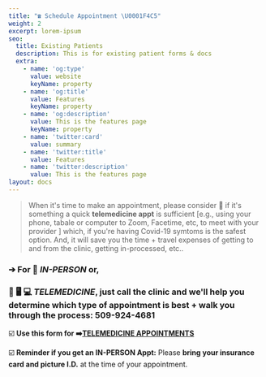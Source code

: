 ```yaml
---
title: "☎️ Schedule Appointment \U0001F4C5"
weight: 2
excerpt: lorem-ipsum
seo:
  title: Existing Patients
  description: This is for existing patient forms & docs
  extra:
    - name: 'og:type'
      value: website
      keyName: property
    - name: 'og:title'
      value: Features
      keyName: property
    - name: 'og:description'
      value: This is the features page
      keyName: property
    - name: 'twitter:card'
      value: summary
    - name: 'twitter:title'
      value: Features
    - name: 'twitter:description'
      value: This is the features page
layout: docs
---
```

> When it's time to make an appointment, please consider 🤔 if it's something a quick **telemedicine appt** is sufficient \[e.g., using your phone, tabale or computer to Zoom, Facetime, etc, to meet with your provider ] which, if you're having Covid-19 symtoms is the safest option. And, it will save you the time + travel expenses of getting to and from the clinic, getting in-processed, etc..

### ➔ For 🏥 *IN-PERSON* or,

### 📲  🖥️ 💻 *TELEMEDICINE*, just call the clinic and we'll help you determine which type of appointment is best + walk you through the process: 509-924-4681

☑️ **Use this form for ➡️**[**TELEMEDICINE APPOINTMENTS**](https://www.dropbox.com/s/mmf47ogm0z8fihx/Informed%20Consent%20for%20Telemedicine%20Services.pdf?dl=0)

☑️ **Reminder if you get an IN-PERSON Appt:** Please **bring your insurance card and picture I.D.** at the time of your appointment.
